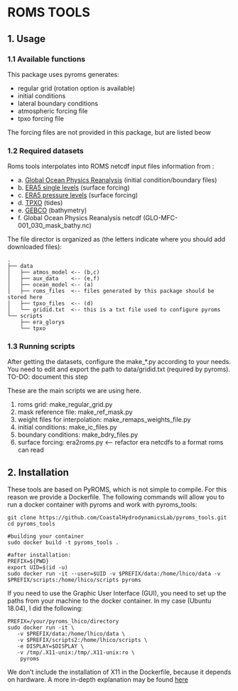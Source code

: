 # ROMS TOOLS

## 1. Usage

### 1.1 Available functions
  This package uses pyroms generates:

 * regular grid (rotation option is available)
 * initial conditions
 * lateral boundary conditions
 * atmospheric forcing file
 * tpxo forcing file

The forcing files are not provided in this package, but are listed beow

### 1.2 Required datasets

Roms tools interpolates into ROMS netcdf input files information from :

* a. [Global Ocean Physics Reanalysis](https://resources.marine.copernicus.eu/?option=com_csw&task=results?option=com_csw&view=details&product_id=GLOBAL_REANALYSIS_PHY_001_030) (initial condition/boundary files)
* b. [ERA5 single levels](https://cds.climate.copernicus.eu/cdsapp#!/dataset/reanalysis-era5-single-levels?tab=form) (surface forcing)
* c. [ERA5 pressure levels](https://cds.climate.copernicus.eu/cdsapp#!/dataset/reanalysis-era5-pressure-levels?tab=form) (surface forcing)
* d. [TPXO](https://www.tpxo.net/) (tides)
* e. [GEBCO](https://www.gebco.net/data_and_products/gridded_bathymetry_data/) (bathymetry)
* f. Global Ocean Physics Reanalysis netcdf (GLO-MFC-001_030_mask_bathy.nc)

The file director is organized as (the letters indicate where you should add downloaded files):
```
.
├── data
│   ├── atmos_model <-- (b,c)
│   ├── aux_data    <-- (e,f)
│   ├── ocean_model <-- (a)
│   ├── roms_files  <-- files generated by this package should be stored here
│   ├── tpxo_files  <-- (d)
│   └── gridid.txt  <-- this is a txt file used to configure pyroms
└── scripts
    ├── era_glorys  
    └── tpxo

```

### 1.3 Running scripts

  After getting the datasets, configure the make_*.py according to your needs. You need to edit and export the path to data/gridid.txt (required by pyroms).
TO-DO: document this step


These are the main scripts we are using here.

 1. roms grid: make_regular_grid.py
 2. mask reference file: make_ref_mask.py
 3. weight files for interpolation: make_remaps_weights_file.py
 4. initial conditions: make_ic_files.py
 5. boundary conditions: make_bdry_files.py
 6. surface forcing: era2roms.py  <-- refactor era netcdfs to a  format roms can read


## 2. Installation

These tools are based on PyROMS, which is not simple to compile. For this reason we provide a Dockerfile. The following commands will allow you to run a docker container with pyroms and work  with pyroms_tools:

```
git clone https://github.com/CoastalHydrodynamicsLab/pyroms_tools.git
cd pyroms_tools

#building your container
sudo docker build -t pyroms_tools .

#after installation:
PREFIX=${PWD}
export UID=$(id -u)
sudo docker run -it --user=$UID -v $PREFIX/data:/home/lhico/data -v $PREFIX/scripts:/home/lhico/scripts pyroms

```

If you need to use the Graphic User Interface (GUI), you need to set up the paths from your machine to the docker container. In my case (Ubuntu 18.04), I did the following:

```
PREFIX=/your/pyroms_lhico/directory
sudo docker run -it \
   -v $PREFIX/data:/home/lhico/data \
   -v $PREFIX/scripts2:/home/lhico/scripts \
   -e DISPLAY=$DISPLAY \
   -v /tmp/.X11-unix:/tmp/.X11-unix:ro \
    pyroms
```

We don't include the installation of X11 in the Dockerfile, because it depends on hardware. A more in-depth explanation may be found [here](https://stackoverflow.com/questions/25281992/alternatives-to-ssh-x11-forwarding-for-docker-containers)

